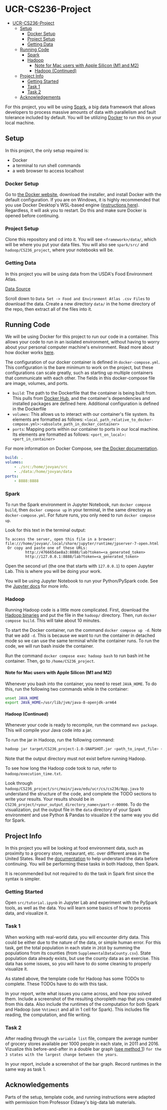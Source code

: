 # UCR-CS236-Project

- [UCR-CS236-Project](#ucr-cs236-project)
  - [Setup](#setup)
    - [Docker Setup](#docker-setup)
    - [Project Setup](#project-setup)
    - [Getting Data](#getting-data)
  - [Running Code](#running-code)
    - [Spark](#spark)
    - [Hadoop](#hadoop)
      - [Note for Mac users with Apple Silicon (M1 and M2)](#note-for-mac-users-with-apple-silicon-m1-and-m2)
      - [Hadoop (Continued)](#hadoop-continued)
  - [Project Info](#project-info)
    - [Getting Started](#getting-started)
    - [Task 1](#task-1)
    - [Task 2](#task-2)
  - [Acknowledgements](#acknowledgements)

For this project, you will be using [Spark](https://spark.apache.org/), a big data framework that allows developers to process massive amounts of data with parallelism and fault tolerance included by default. You will be utilizing [Docker](https://www.docker.com/) to run this on your local machine.

## Setup

In this project, the only setup required is:

- Docker
- a terminal to run shell commands
- a web browser to access localhost

### Docker Setup

Go to [the Docker website](https://www.docker.com/get-started/), download the installer, and install Docker with the default configuration. If you are on Windows, it is highly recommended that you use Docker Desktop's WSL-based engine ([instructions here](https://docs.docker.com/desktop/wsl/)). Regardless, it will ask you to restart. Do this and make sure Docker is opened before continuing.

### Project Setup

Clone this repository and cd into it. You will see `<framework>/data/`, which will be where you put your data files. You will also see `spark/src/` and `hadoop/CS236_project`, where your notebooks will be.

### Getting Data

In this project you will be using data from the USDA's Food Environment Atlas.

[Data Source](https://www.ers.usda.gov/data-products/food-environment-atlas/data-access-and-documentation-downloads/)

Scroll down to `Data Set -> Food and Environment Atlas .csv Files` to download the data. Create a new directory `data/` in the home directory of the repo, then extract all of the files into it.

## Running Code

We will be using Docker for this project to run our code in a container. This allows your code to run in an isolated environment, without having to worry about your personal computer machine's environment. Read more about how docker works [here](https://www.docker.com/).

The configuration of our docker container is defined in `docker-compose.yml`. This configuration is the bare minimum to work on the project, but these configurations can scale greatly, such as starting up multiple containers that communicate with each other. The fields in this docker-compose file are image, volumes, and ports.

- `build`: The path to the Dockerfile that the container is being built from. This pulls from [Docker Hub](https://hub.docker.com/), and the container's dependencies and installed packages are defined here. Additional configuration is defined in the Dockerfile
- `volumes`: This allows us to interact with our container's file system. Its elements are formatted as follows: `<local_path_relative_to_docker-compose.yml>:<absolute_path_in_docker_container>`
- `ports`: Mapping ports within our container to ports in our local machine. Its elements are formatted as follows: `<port_on_local>:<port_in_container>`

For more information on Docker Compose, see [the Docker documentation](https://docs.docker.com/compose/compose-file/compose-file-v3/).

```yml
build: .
volumes:
    - ./src:/home/jovyan/src
    - ./data:/home/jovyan/data
ports:
    - 8888:8888
```

### Spark

To run the Spark environment in Jupyter Notebook, run `docker compose build`, then `docker compose up` in your terminal, in the same directory as `docker-compose.yml`. For future runs, you only need to run `docker compose up`.

Look for this text in the terminal output:

```plaintext
To access the server, open this file in a browser:
file:///home/jovyan/.local/share/jupyter/runtime/jpserver-7-open.html
 Or copy and paste one of these URLs:
         http://476665dae8a3:8888/lab?token=<a_generated_token>
         http://127.0.0.1:8888/lab?token=<a_generated_token>
```

Open the second url (the one that starts with `127.0.0.1`) to open Jupyter Lab. This is where you will be doing your work.

You will be using Jupyter Notebook to run your Python/PySpark code. See the [Jupyter docs](https://docs.jupyter.org/en/latest/) for more info.

### Hadoop

Running Hadoop code is a little more complicated. First, download the [Hadoop binaries](https://www.apache.org/dyn/closer.cgi/hadoop/common/hadoop-3.3.6/hadoop-3.3.6.tar.gz) and put the file in the `hadoop/` directory. Then, run `docker compose build`. This will take about 10 minutes.

To start the Docker container, run the command `docker compose up -d`. Note that we add `-d`. This is because we want to run the container in detached mode so we can use the same terminal while the container runs. To run the code, we will run bash inside the container.

Run the command `docker compose exec hadoop bash` to run bash int he container. Then, go to `/home/CS236_project`.

#### Note for Mac users with Apple Silicon (M1 and M2)

Whenever you bash into the container, you need to reset `JAVA_HOME`. To do this, run the following two commands while in the container:

```bash
unset JAVA_HOME
export JAVA_HOME=/usr/lib/jvm/java-8-openjdk-arm64
```

#### Hadoop (Continued)

Whenever your code is ready to recompile, run the command `mvn package`. This will compile your Java code into a jar.

To run the jar in Hadoop, run the following command:

```bash
hadoop jar target/CS236_project-1.0-SNAPSHOT.jar <path_to_input_file> <path_to_output_directory>
```

Note that the output directory must not exist before running Hadoop.

To see how long the Hadoop code took to run, refer to `hadoop/execution_time.txt`.

Look through `hadoop/CS236_project/src/main/java/edu/ucr/cs/cs236/App.java` to understand the structure of the code, and complete the TODO sections to write your results. Your results should be in `CS236_project/<your_output_directory_name>/part-r-00000`. To do the visualization, put the output file in the `data` directory of your Spark environment and use Python & Pandas to visualize it the same way you did for Spark.

## Project Info

In this project you will be looking at food environment data, such as proximity to a grocery store, restaurant, etc. over different areas in the United States. Read the [documentation](https://www.ers.usda.gov/data-products/food-environment-atlas/documentation/) to help understand the data before continuing. You will be performing these tasks in both Hadoop, then Spark.

It is recommended but not required to do the task in Spark first since the syntax is simpler.

### Getting Started

Open `src/tutorial.ipynb` in Jupyter Lab and experiment with the PySpark tools, as well as the data. You will learn some basics of how to process data, and visualize it.

### Task 1

When working with real-world data, you will encounter dirty data. This could be either due to the nature of the data, or simple human error. For this task, get the total population in each state in `2010` by summing the populations from its counties (from `SupplementalDataCounty.csv`). State population data already exists, but use the county data as an exercise. This data has some issues, so you will have to do some cleaning to properly visualize it.

As stated above, the template code for Hadoop has some TODOs to complete. These TODOs have to do with this task.

In your report, write what issues you came across, and how you solved them. Include a screenshot of the resulting choropleth map that you created from this data. Also include the runtimes of the computation for both Spark and Hadoop (use `%%timeit` and all in 1 cell for Spark). This includes file reading, the computation, and file writing.

### Task 2

After reading through the `variable list` file, compare the average number of grocery stores available per 1000 people in each state, in 2011 and 2016. Vizualize this before-and-after in a double bar graph ([see method 1](https://www.geeksforgeeks.org/plot-multiple-columns-of-pandas-dataframe-on-bar-chart-with-matplotlib/)) `for the 3 states with the largest change between the years`.

In your report, include a screenshot of the bar graph. Record runtimes in the same way as task 1.

## Acknowledgements

Parts of the setup, template code, and running instructions were adapted with permission from Professor Eldawy's big-data lab materials.
